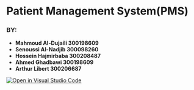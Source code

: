 # Patient Management System(PMS)
### BY: 
- **Mahmoud Al-Dujaili 300198609**
- **Senoussi Al-Nadjib 300098260** 
- **Hossein Hajmirbaba 300208487**
- **Ahmed Ghadbawi 300198609**
- **Arthur Libert 300206687**



[![Open in Visual Studio Code](https://classroom.github.com/assets/open-in-vscode-718a45dd9cf7e7f842a935f5ebbe5719a5e09af4491e668f4dbf3b35d5cca122.svg)](https://classroom.github.com/online_ide?assignment_repo_id=12260107&assignment_repo_type=AssignmentRepo)
